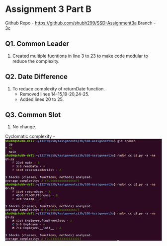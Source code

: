 # Assignment 3 Part B
Github Repo - https://github.com/shubh299/SSD-Assignment3a
Branch - 3c

## Q1. Common Leader
1. Created multiple fucntions in line 3 to 23 to make code modular to reduce the complexity.

## Q2. Date Difference
1. To reduce complexity of returnDate function.
    * Removed lines 14-15,19-20,24-25. 
    * Added lines 20 to 25.

## Q3. Common Slot
1. No change.

Cyclomatic complexity -
<img src="Cyclomatic Complexity.png">